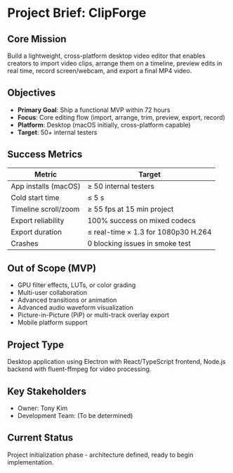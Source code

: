 # Project Brief: ClipForge

## Core Mission
Build a lightweight, cross-platform desktop video editor that enables creators to import video clips, arrange them on a timeline, preview edits in real time, record screen/webcam, and export a final MP4 video.

## Objectives
- **Primary Goal**: Ship a functional MVP within 72 hours
- **Focus**: Core editing flow (import, arrange, trim, preview, export, record)
- **Platform**: Desktop (macOS initially, cross-platform capable)
- **Target**: 50+ internal testers

## Success Metrics
| Metric | Target |
|--------|--------|
| App installs (macOS) | ≥ 50 internal testers |
| Cold start time | ≤ 5 s |
| Timeline scroll/zoom | ≥ 55 fps at 15 min project |
| Export reliability | 100% success on mixed codecs |
| Export duration | ≤ real-time × 1.3 for 1080p30 H.264 |
| Crashes | 0 blocking issues in smoke test |

## Out of Scope (MVP)
- GPU filter effects, LUTs, or color grading
- Multi-user collaboration
- Advanced transitions or animation
- Advanced audio waveform visualization
- Picture-in-Picture (PiP) or multi-track overlay export
- Mobile platform support

## Project Type
Desktop application using Electron with React/TypeScript frontend, Node.js backend with fluent-ffmpeg for video processing.

## Key Stakeholders
- Owner: Tony Kim
- Development Team: (To be determined)

## Current Status
Project initialization phase - architecture defined, ready to begin implementation.


